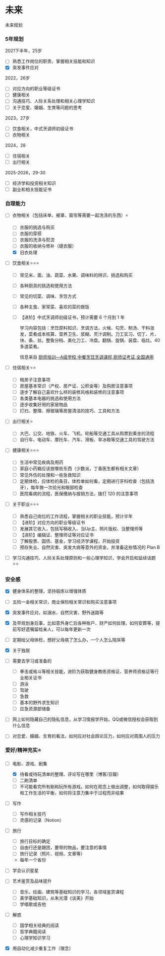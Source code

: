 # 未来


未来规划

<!--more-->

### 5年规划

2021下半年，25岁

- [ ] 熟悉工作岗位的职责，掌握相关技能和知识
- [x] 突发事件应对

2022，26岁

- [ ] 对应方向的职业等级证书
- [ ] 健康相关
- [ ] 沟通技巧、人际关系处理和相关心理学知识
- [ ] 关于恋爱、婚姻、生育等问题的思考

2023，27岁

- [ ] 饮食相关，中式烹调师初级证书
- [ ] 衣物相关

2024，28

- [ ] 住宿相关
- [ ] 出行相关

2025-2026，29-30

- [ ] 经济学和投资相关知识
- [ ] 副业和相关技能证书

### 自理能力

- [ ] 衣物相关（包括床单、被罩、窗帘等需要一起洗涤的东西）:star:

  - [ ] 衣服的挑选与购买
  - [ ] 衣服的穿搭
  - [ ] 衣服的洗涤与熨烫
  - [ ] 衣服的收纳与修补（缝衣服）
  - [x] 旧衣处理

- [ ] 饮食相关:star::star::star:

  - [ ] 常见米、面、油、蔬菜、水果、调味料的辨识、挑选和购买

  - [ ] 各种厨具的挑选和使用方法

  - [ ] 常见的切菜、调味、烹饪方式

  - [ ] 各种主食、家常菜、喜欢的菜的做饭

  - [ ] 【进阶】中式烹调师初级证书，预计需要 6 个月到 1 年

    学习内容包括：烹饪原料知识、烹调方法，火候、勾芡、制汤、干料涨发，菜肴成本核算、营养卫生、浆糊、芡汁调制。刀工实习、切丁、片、块、条、丝。整鱼分档、美化刀工、冷盘。翻锅、旋锅、装盘、临灶。40多道菜肴。

    信息来自 [厨师培训—A级学校,中餐烹饪烹调课程,厨师证考证,全国通用](http://www.gepeixun.com/kcsz1zp.html)

- [ ] 住宿相关:star::star:
  - [ ] 租房子注意事项
  - [ ] 房屋基本常识（产权、房产证、公积金等）及购房注意事项
  - [ ] 逐步了解自己喜欢什么样的装修风格和装修的注意事项
  - [ ] 各类基本电器的挑选和使用方法
  - [ ] 逐步收集好用的家居物品
  - [ ] 打扫、整理、擦玻璃等房屋清洁的技巧、工具和方法
  
- [ ] 出行相关:star:

  - [ ] 大巴、公交、地铁、火车、飞机、轮船等交通工具从购票到乘坐的流程
  - [ ] 自行车、电动车、摩托车、汽车、滑板、旱冰鞋等交通工具的驾驶方法

- [ ] 健康相关:star::star::star:
  - [ ] 生活中常见疾病及用药
  - [ ] 家庭小药箱应该放哪些东西（少数派，丁香医生都有相关文章）
  - [ ] 常见外伤的处理和一些急救知识
  - [ ] 定期体检，应体检的条目，体检单如何看，定期进行牙科检查（包括洗牙），每年做一次验光和眼部检查
  - [ ] 医院看病的流程，医保缴纳与报销方法，拨打 120 的注意事项
  
- [ ] 关于职业:star::star::star:
  - [ ] 熟悉自己岗位的工作流程，掌握相关的职业技能，预计半年
  - [ ] 【进阶】对应方向的职业等级证书
  - [ ] 发展其它收入，包括写稿收入、当Up主、照片版权、当整理师等
  - [ ] 【进阶】编辑证、整理师证等对应证书
  - [ ] 了解股票、国债、基金，学习经济学课程，开始投资
  - [ ] 预存失业、自然灾害、突发大病等意外的资金，并准备这些情况的 Plan B
  
- [ ] 学习沟通技巧、人际关系处理原则和一些心理学知识，学会开启和延续话题:star::star:

### 安全感

- [x] 健身体系的整理，坚持锻炼以增强体质

- [ ] 五险一金相关常识，商业保险相关常识和购买注意事项
- [x] 突发事件应对，如溺水、自然灾害、野外迷路等

- [x] 及早规划身后事，比如意外身亡后各种账户、财产如何处理，如何安葬等，提前写好遗嘱留给亲人，可以每年更新一次
- [ ] 定期给父母体检，想好父母病了怎么办，一个人怎么陪床等
- [x] 关于独居
- [ ] 需要去学习或准备的
  - [ ] 拳击或格斗等相关技能，进阶为获取健身教练资格证、营养师资格证等行业相关证书
  - [ ] 游泳
  - [ ] 驾驶
  - [ ] 急救
  - [ ] 基本的野外求生知识
  - [ ] 应急资源部储备
- [ ] 网上如何隐藏自己的隐私信息，从学习情报学开始，QQ或微信授权会获取到什么信息
- [ ] 对恋爱、婚姻、生育的看法，如何应对社会舆论压力，如何应对周围人的压力

### 爱好/精神充实:star:

- [ ] 电影、游戏、剧集

  - [x] 待看或待玩清单的整理、评论写在哪里（博客/豆瓣）
  - [ ] 二刷清单
  - [ ] 不可能看完所有剧和玩所有游戏，如何在观念上做出调整，如何取得娱乐和工作生活的平衡，如何将注意力集中于过程而非结果

- [ ] 写作

  - [ ] 写作相关技巧
  - [ ] 灵感的记录（Notion）

- [ ] 旅行

  - [ ] 旅行目标的确定
  - [ ] 自由行还是跟团，要带的物品，要注意的事情
  - [ ] 旅行记录（照片、视频、文章等）

  - 每年一个省份

- [ ] 学会认识星星

- [ ] 艺术鉴赏及品味提升

  - [ ] 音乐、绘画、建筑等基础知识的学习，各领域鉴赏课程
  - [ ] 美学基础知识，从朱光潜《谈美》开始
  - [ ] 学唱歌或吉他

- [ ] 解惑

  - [ ] 国学相关经典的阅读
  - [ ] 哲学典籍阅读
  - [ ] 心理学知识学习

- [x] 用自动化减少重复工作（理念）
